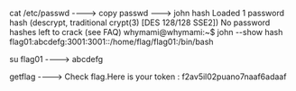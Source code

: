 cat /etc/passwd ----> copy passwd ---> john hash
Loaded 1 password hash (descrypt, traditional crypt(3) [DES 128/128 SSE2])
No password hashes left to crack (see FAQ)
whymami@whymami:~$ john --show hash
flag01:abcdefg:3001:3001::/home/flag/flag01:/bin/bash


su flag01 ----> abcdefg

getflag ----> Check flag.Here is your token : f2av5il02puano7naaf6adaaf